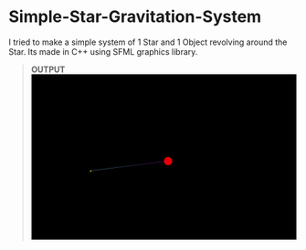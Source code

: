 # Simple-Star-Gravitation-System
I tried to make a simple system of 1 Star and 1 Object revolving around the Star. 
Its made in C++ using SFML graphics library.

> **OUTPUT**
![Output GIF](/src/output.gif)
